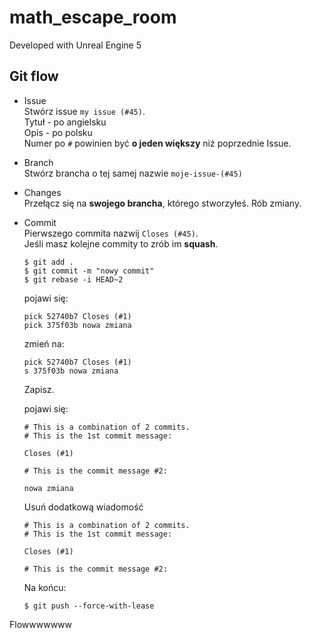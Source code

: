 # math_escape_room

Developed with Unreal Engine 5

## Git flow
- Issue  
    Stwórz issue `my issue (#45)`.  
    Tytuł - po angielsku  
    Opis - po polsku  
    Numer po `#` powinien być **o jeden większy** niż poprzednie Issue.  
- Branch  
    Stwórz brancha o tej samej nazwie `moje-issue-(#45)`
- Changes  
    Przełącz się na **swojego brancha**, którego stworzyłeś. Rób zmiany.
- Commit  
    Pierwszego commita nazwij `Closes (#45)`.  
    Jeśli masz kolejne commity to zrób im **squash**.  
    ```
    $ git add .
    $ git commit -m "nowy commit"
    $ git rebase -i HEAD~2
    ```
    
    pojawi się:
    ```
    pick 52740b7 Closes (#1)
    pick 375f03b nowa zmiana
    ```
    zmień na:
    ```
    pick 52740b7 Closes (#1)
    s 375f03b nowa zmiana
    ```
    Zapisz.  

    pojawi się:
    ```
    # This is a combination of 2 commits.
    # This is the 1st commit message:

    Closes (#1)

    # This is the commit message #2:

    nowa zmiana
    ```

    Usuń dodatkową wiadomość
    ```
    # This is a combination of 2 commits.
    # This is the 1st commit message:

    Closes (#1)

    # This is the commit message #2:
    ```

    Na końcu:
    ```
    $ git push --force-with-lease 
    ```

Flowwwwwww